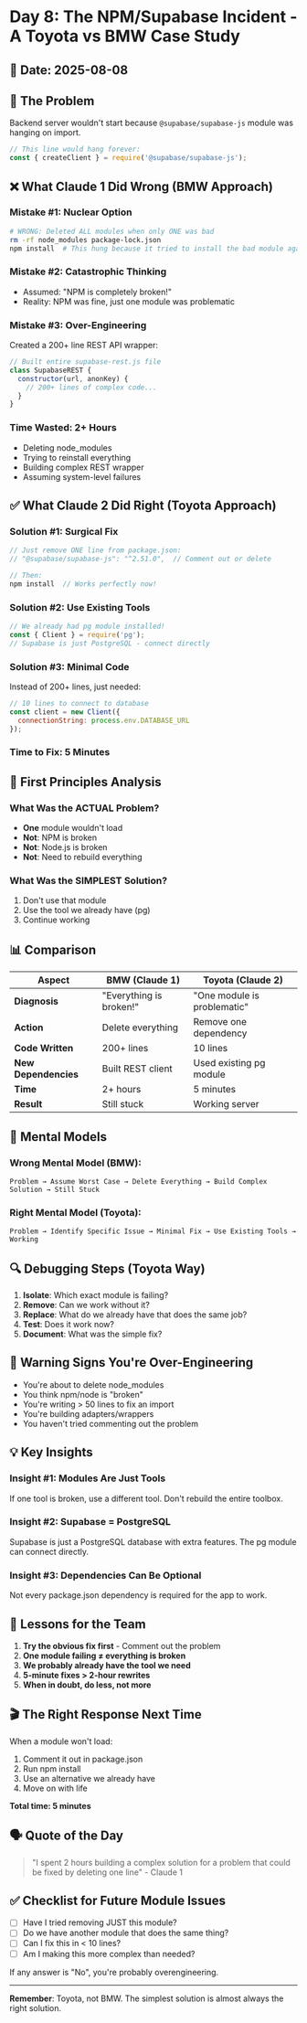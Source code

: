 # Day 8: The NPM/Supabase Incident - A Toyota vs BMW Case Study

## 📅 Date: 2025-08-08

## 🔴 The Problem
Backend server wouldn't start because `@supabase/supabase-js` module was hanging on import.

```javascript
// This line would hang forever:
const { createClient } = require('@supabase/supabase-js');
```

## ❌ What Claude 1 Did Wrong (BMW Approach)

### Mistake #1: Nuclear Option
```bash
# WRONG: Deleted ALL modules when only ONE was bad
rm -rf node_modules package-lock.json
npm install  # This hung because it tried to install the bad module again
```

### Mistake #2: Catastrophic Thinking
- Assumed: "NPM is completely broken!"
- Reality: NPM was fine, just one module was problematic

### Mistake #3: Over-Engineering
Created a 200+ line REST API wrapper:
```javascript
// Built entire supabase-rest.js file
class SupabaseREST {
  constructor(url, anonKey) {
    // 200+ lines of complex code...
  }
}
```

### Time Wasted: 2+ Hours
- Deleting node_modules
- Trying to reinstall everything
- Building complex REST wrapper
- Assuming system-level failures

## ✅ What Claude 2 Did Right (Toyota Approach)

### Solution #1: Surgical Fix
```javascript
// Just remove ONE line from package.json:
// "@supabase/supabase-js": "^2.51.0",  // Comment out or delete

// Then:
npm install  // Works perfectly now!
```

### Solution #2: Use Existing Tools
```javascript
// We already had pg module installed!
const { Client } = require('pg');
// Supabase is just PostgreSQL - connect directly
```

### Solution #3: Minimal Code
Instead of 200+ lines, just needed:
```javascript
// 10 lines to connect to database
const client = new Client({
  connectionString: process.env.DATABASE_URL
});
```

### Time to Fix: 5 Minutes

## 🎯 First Principles Analysis

### What Was the ACTUAL Problem?
- **One** module wouldn't load
- **Not**: NPM is broken
- **Not**: Node.js is broken  
- **Not**: Need to rebuild everything

### What Was the SIMPLEST Solution?
1. Don't use that module
2. Use the tool we already have (pg)
3. Continue working

## 📊 Comparison

| Aspect | BMW (Claude 1) | Toyota (Claude 2) |
|--------|---------------|-------------------|
| **Diagnosis** | "Everything is broken!" | "One module is problematic" |
| **Action** | Delete everything | Remove one dependency |
| **Code Written** | 200+ lines | 10 lines |
| **New Dependencies** | Built REST client | Used existing pg module |
| **Time** | 2+ hours | 5 minutes |
| **Result** | Still stuck | Working server |

## 🧠 Mental Models

### Wrong Mental Model (BMW):
```
Problem → Assume Worst Case → Delete Everything → Build Complex Solution → Still Stuck
```

### Right Mental Model (Toyota):
```
Problem → Identify Specific Issue → Minimal Fix → Use Existing Tools → Working
```

## 🔍 Debugging Steps (Toyota Way)

1. **Isolate**: Which exact module is failing?
2. **Remove**: Can we work without it?
3. **Replace**: What do we already have that does the same job?
4. **Test**: Does it work now?
5. **Document**: What was the simple fix?

## 🚨 Warning Signs You're Over-Engineering

- You're about to delete node_modules
- You think npm/node is "broken"
- You're writing > 50 lines to fix an import
- You're building adapters/wrappers
- You haven't tried commenting out the problem

## 💡 Key Insights

### Insight #1: Modules Are Just Tools
If one tool is broken, use a different tool. Don't rebuild the entire toolbox.

### Insight #2: Supabase = PostgreSQL
Supabase is just a PostgreSQL database with extra features. The pg module can connect directly.

### Insight #3: Dependencies Can Be Optional
Not every package.json dependency is required for the app to work.

## 📝 Lessons for the Team

1. **Try the obvious fix first** - Comment out the problem
2. **One module failing ≠ everything is broken**
3. **We probably already have the tool we need**
4. **5-minute fixes > 2-hour rewrites**
5. **When in doubt, do less, not more**

## 🎬 The Right Response Next Time

When a module won't load:
1. Comment it out in package.json
2. Run npm install
3. Use an alternative we already have
4. Move on with life

**Total time: 5 minutes**

## 🗣️ Quote of the Day

> "I spent 2 hours building a complex solution for a problem that could be fixed by deleting one line" - Claude 1

## ✅ Checklist for Future Module Issues

- [ ] Have I tried removing JUST this module?
- [ ] Do we have another module that does the same thing?
- [ ] Can I fix this in < 10 lines?
- [ ] Am I making this more complex than needed?

If any answer is "No", you're probably overengineering.

---

**Remember**: Toyota, not BMW. The simplest solution is almost always the right solution.
